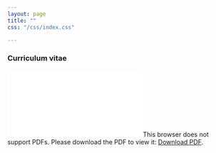 ```yaml
---
layout: page
title: ""
css: "/css/index.css"

---
```


### Curriculum vitae 

<object data="/pdfs/Mola_CV.pdf" type="application/pdf" width="800px" height="800px">
    <embed src="/pdfs/Mola_CV.pdf">
        This browser does not support PDFs. Please download the PDF to view it: <a href="/pdfs/Mola_CV.pdf">Download PDF</a>.</p>
    </embed>
</object>